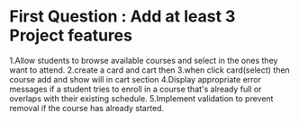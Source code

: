 
# First Question : Add at least 3 Project features

1.Allow students to browse available courses and select in the ones they want to attend.
2.create a card and cart then 
3.when click card(select) then course add and show will in cart section
4.Display appropriate error messages if a student tries to enroll in a course that's already full or overlaps with their existing schedule.
5.Implement validation to prevent removal if the course has already started.
